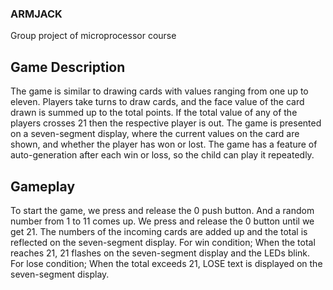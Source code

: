 ### ARMJACK
Group project of microprocessor course

## Game Description
The game is similar to drawing cards with values ranging from one up to eleven. Players take turns to draw cards, and the face value of the card drawn is summed up to the total points. If the total value of any of the players crosses 21 then the respective player is out. The game is presented on a seven-segment display, where the current values on the card are shown, and whether the player has won or lost. The game has a feature of auto-generation after each win or loss, so the child can play it repeatedly. 

## Gameplay
To start the game, we press and release the 0 push button. And a random number from 1 to 11 comes up. We press and release the 0 button until we get 21. The numbers of the incoming cards are added up and the total is reflected on the seven-segment display. For win condition; When the total reaches 21, 21 flashes on the seven-segment display and the LEDs blink. For lose condition; When the total exceeds 21, LOSE text is displayed on the seven-segment display. 
